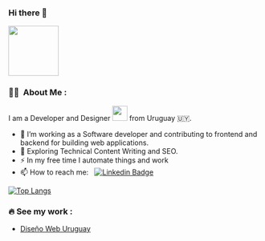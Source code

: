 ### Hi there 👋

<p align="left"><img src="https://nibiru.com.uy/img/nibirulogo.svg" width="100"/></p>

### :man_technologist: &nbsp;About Me :

I am a Developer and Designer <img src="https://media.giphy.com/media/WUlplcMpOCEmTGBtBW/giphy.gif" width="30"> from Uruguay 🇺🇾.

- 🔭 I’m working as a Software developer and contributing to frontend and backend for building web applications.
- 🌱 Exploring Technical Content Writing and SEO.
- ⚡ In my free time I automate things and work
- 📫 How to reach me: &nbsp; [![Linkedin Badge](https://img.shields.io/badge/-maagmoretz-blue?style=flat&logo=Linkedin&logoColor=white)](https://www.linkedin.com/in/maagmoretz)

[![Top Langs](https://github-readme-stats.vercel.app/api/top-langs/?username=maagmirror&layout=compact&theme=vision-friendly-dark)](https://github.com/anuraghazra/github-readme-stats)

### 🔥 See my work : 
- [Diseño Web Uruguay](https://nibiru.com.uy)
